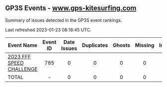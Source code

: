 ## GP3S Events - www.gps-kitesurfing.com

Summary of issues detected in the GP3S event rankings.

Last refreshed 2023-01-23 08:18:45 UTC.

| Event Name | Event ID | Date Issues | Duplicates | Ghosts | Missing | Incorrect | Actions |
| ---------- | :------: | :---------: | :--------: | :----: | :-----: | :-------: | :-----: |
| [2023 FFF SPEED CHALLENGE](785.md) | 785 | 0 | 0 | 0 | 0 | 0 | 0 |
| TOTAL | - | 0 | 0 | 0 | 0 | 0 | 0 |

